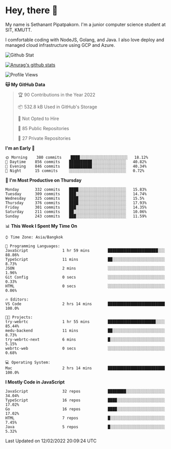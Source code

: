 # Hey, there 🙌
My name is Sethanant Pipatpakorn. I'm a junior computer science student at SIT, KMUTT.

I comfortable coding with NodeJS, Golang, and Java. I also love deploy and managed cloud infrastructure using GCP and Azure.

![Github Stat](https://github-profile-summary-cards.vercel.app/api/cards/profile-details?username=thetkpark&theme=dracula)

[![Anurag's github stats](https://github-readme-stats.vercel.app/api?username=thetkpark&count_private=true&show_icons=true&theme=tokyonight)](https://github.com/anuraghazra/github-readme-stats)

<!--START_SECTION:waka-->
![Profile Views](http://img.shields.io/badge/Profile%20Views-29-blue)

**🐱 My GitHub Data** 

> 🏆 90 Contributions in the Year 2022
 > 
> 📦 532.8 kB Used in GitHub's Storage 
 > 
> 🚫 Not Opted to Hire
 > 
> 📜 85 Public Repositories 
 > 
> 🔑 27 Private Repositories  
 > 
**I'm an Early 🐤** 

```text
🌞 Morning    380 commits    ████░░░░░░░░░░░░░░░░░░░░░   18.12% 
🌆 Daytime    856 commits    ██████████░░░░░░░░░░░░░░░   40.82% 
🌃 Evening    846 commits    ██████████░░░░░░░░░░░░░░░   40.34% 
🌙 Night      15 commits     ░░░░░░░░░░░░░░░░░░░░░░░░░   0.72%

```
📅 **I'm Most Productive on Thursday** 

```text
Monday       332 commits    ████░░░░░░░░░░░░░░░░░░░░░   15.83% 
Tuesday      309 commits    ███░░░░░░░░░░░░░░░░░░░░░░   14.74% 
Wednesday    325 commits    ████░░░░░░░░░░░░░░░░░░░░░   15.5% 
Thursday     376 commits    ████░░░░░░░░░░░░░░░░░░░░░   17.93% 
Friday       301 commits    ███░░░░░░░░░░░░░░░░░░░░░░   14.35% 
Saturday     211 commits    ██░░░░░░░░░░░░░░░░░░░░░░░   10.06% 
Sunday       243 commits    ███░░░░░░░░░░░░░░░░░░░░░░   11.59%

```


📊 **This Week I Spent My Time On** 

```text
⌚︎ Time Zone: Asia/Bangkok

💬 Programming Languages: 
JavaScript               1 hr 59 mins        ██████████████████████░░░   88.86% 
TypeScript               11 mins             ██░░░░░░░░░░░░░░░░░░░░░░░   8.73% 
JSON                     2 mins              ░░░░░░░░░░░░░░░░░░░░░░░░░   1.96% 
Git Config               0 secs              ░░░░░░░░░░░░░░░░░░░░░░░░░   0.33% 
HTML                     0 secs              ░░░░░░░░░░░░░░░░░░░░░░░░░   0.06%

🔥 Editors: 
VS Code                  2 hrs 14 mins       █████████████████████████   100.0%

🐱‍💻 Projects: 
try-webrtc               1 hr 55 mins        █████████████████████░░░░   85.44% 
medu-backend             11 mins             ██░░░░░░░░░░░░░░░░░░░░░░░   8.73% 
try-webrtc-next          6 mins              █░░░░░░░░░░░░░░░░░░░░░░░░   5.15% 
webrtc-web               0 secs              ░░░░░░░░░░░░░░░░░░░░░░░░░   0.68%

💻 Operating System: 
Mac                      2 hrs 14 mins       █████████████████████████   100.0%

```

**I Mostly Code in JavaScript** 

```text
JavaScript               32 repos            ████████░░░░░░░░░░░░░░░░░   34.04% 
TypeScript               16 repos            ████░░░░░░░░░░░░░░░░░░░░░   17.02% 
Go                       16 repos            ████░░░░░░░░░░░░░░░░░░░░░   17.02% 
HTML                     7 repos             █░░░░░░░░░░░░░░░░░░░░░░░░   7.45% 
Java                     5 repos             █░░░░░░░░░░░░░░░░░░░░░░░░   5.32%

```



 Last Updated on 12/02/2022 20:09:24 UTC
<!--END_SECTION:waka-->
